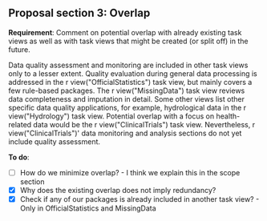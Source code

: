 ## Proposal section 3: Overlap

**Requirement**: Comment on potential overlap with already existing task views as well as with task views that might be
  created (or split off) in the future.

Data quality assessment and monitoring are included in other task views only to a lesser extent. Quality evaluation during general data processing is addressed in the r view("OfficialStatistics") task view, but mainly covers a few rule-based packages. The r view("MissingData") task view reviews data completeness and imputation in detail. Some other views list other specific data quality applications, for example, hydrological data in the r view("Hydrology") task view. Potential overlap with a focus on health-related data would be the r view("ClinicalTrials") task view. Nevertheless, r view("ClinicalTrials")' data monitoring and analysis sections do not yet include quality assessment. 

**To do**: 

- [ ] How do we minimize overlap? - I think we explain this in the scope section
- [x] Why does the existing overlap does not imply redundancy?
- [x] Check if any of our packages is already included in another task view? - Only in OfficialStatistics and MissingData
